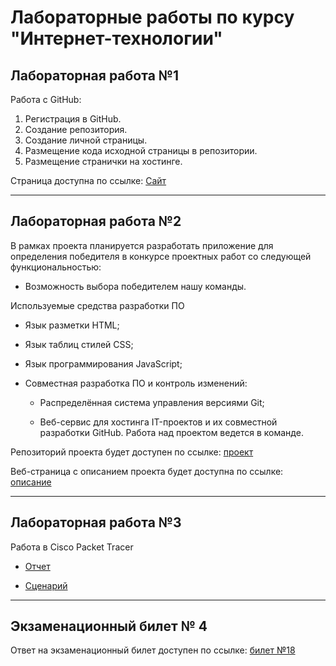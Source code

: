 # Лабораторные работы по курсу "Интернет-технологии"
## Лабораторная работа №1
Работа с GitHub:
1. Регистрация в GitHub.
2. Создание репозитория.
3. Создание личной страницы.
4. Размещение кода исходной страницы в репозитории.
5. Размещение странички на хостинге.

Страница доступна по ссылке: [Сайт](https://mistesh.github.io/itTec/)
___

## Лабораторная работа №2
В рамках проекта планируется разработать приложение для определения победителя в конкурсе проектных работ со следующей функциональностью:
* Возможность выбора победителем нашу команды.

Используемые средства разработки ПО

* Язык разметки HTML;

* Язык таблиц стилей CSS;

* Язык программирования JavaScript;

* Совместная разработка ПО и контроль изменений:

  * Распределённая система управления версиями Git;

  * Веб-сервис для хостинга IT-проектов и их совместной разработки GitHub.
Работа над проектом ведется в команде.

Репозиторий проекта будет доступен по ссылке: [проект](https://github.com/Vovaloda/internet-technology-labs/blob/main)

Веб-страница с описанием проекта будет доступна по ссылке: [описание](https://github.com/Vovaloda/internet-technology-labs/blob/main)

___

## Лабораторная работа №3

Работа в Cisco Packet Tracer

* [Отчет](https://github.com/Mistesh/itTec/blob/main/src/report.pdf)

* [Сценарий](https://github.com/Mistesh/itTec/blob/main/src/CiscoFile.pka)

___

## Экзаменационный билет № 4

Ответ на экзаменационный билет доступен по ссылке: [билет №18](https://github.com/stankin/inet-2022/wiki/exam18)
